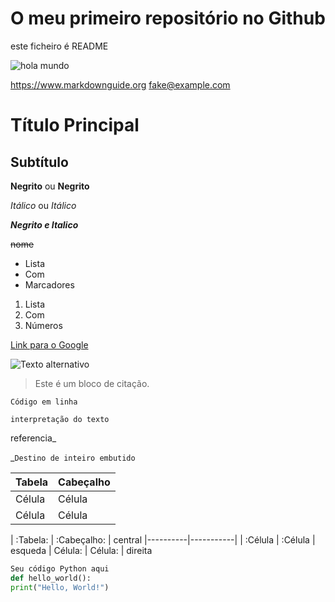 # O meu primeiro repositório no Github

este ficheiro é README

![hola mundo](https://upload.wikimedia.org/wikipedia/commons/d/d6/Linux_mascot_tux.png)

<https://www.markdownguide.org>
<fake@example.com>

# Título Principal

## Subtítulo

**Negrito** ou __Negrito__

*Itálico* ou _Itálico_

***Negrito e Italico***

~~nome~~

- Lista
- Com
- Marcadores

1. Lista
2. Com
3. Números

[Link para o Google](https://www.google.com)

![Texto alternativo](url_da_imagem)

> Este é um bloco de citação.

`Código em linha`

``interpretação do texto``

referencia_

_`Destino de inteiro embutido`

| Tabela   | Cabeçalho |  
|----------|-----------|
| Célula   | Célula    |
| Célula   | Célula    |

| :Tabela:   | :Cabeçalho: | central 
|----------|-----------|
| :Célula   | :Célula    |  esqueda
| Célula:   | Célula:    |  direita

```python
Seu código Python aqui
def hello_world():
print("Hello, World!")
```
